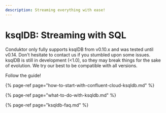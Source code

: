 ```yaml
---
description: Streaming everything with ease!
---
```


# ksqlDB: Streaming with SQL

Conduktor only fully supports ksqlDB from v0.10.x and was tested until v0.14. Don't hesitate to contact us if you stumbled upon some issues. ksqlDB is still in development \(&lt;1.0\), so they may break things for the sake of evolution. We try our best to be compatible with all versions.

Follow the guide!

{% page-ref page="how-to-start-with-confluent-cloud-ksqldb.md" %}

{% page-ref page="what-to-do-with-ksqldb.md" %}

{% page-ref page="ksqldb-faq.md" %}

## 



